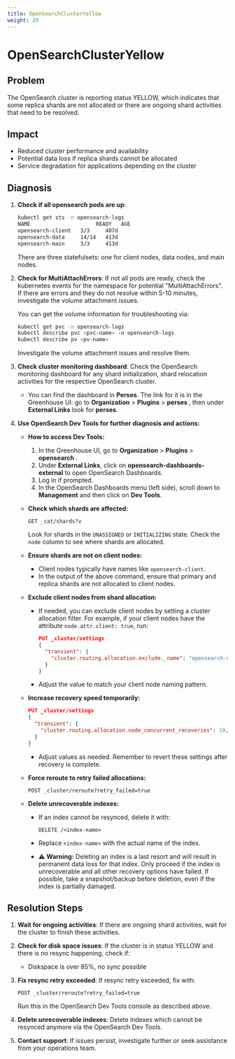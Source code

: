 ```yaml
---
title: OpenSearchClusterYellow
weight: 20
---
```


# OpenSearchClusterYellow

## Problem

The OpenSearch cluster is reporting status YELLOW, which indicates that some replica shards are not allocated or there are ongoing shard activities that need to be resolved.

## Impact

- Reduced cluster performance and availability
- Potential data loss if replica shards cannot be allocated
- Service degradation for applications depending on the cluster

## Diagnosis

1. **Check if all opensearch pods are up**:

   ```bash
   kubectl get sts -n opensearch-logs
   NAME                     READY   AGE
   opensearch-client   3/3     407d
   opensearch-data     14/14   413d
   opensearch-main     3/3     413d
   ```

   There are three statefulsets: one for client nodes, data nodes, and main nodes.

2. **Check for MultiAttachErrors**: If not all pods are ready, check the kubernetes events for the namespace for potential "MultiAttachErrors". If there are errors and they do not resolve within 5-10 minutes, investigate the volume attachment issues.

   You can get the volume information for troubleshooting via:

   ```bash
   kubectl get pvc -n opensearch-logs
   kubectl describe pvc <pvc-name> -n opensearch-logs
   kubectl describe pv <pv-name>
   ```

   Investigate the volume attachment issues and resolve them.

3. **Check cluster monitoring dashboard**: Check the OpenSearch monitoring dashboard for any shard initialization, shard relocation activities for the respective OpenSearch cluster.

   - You can find the dashboard in **Perses**. The link for it is in the Greenhouse UI: go to **Organization** > **Plugins** > **perses <cluster>**, then under **External Links** look for **perses**.

4. **Use OpenSearch Dev Tools for further diagnosis and actions:**

   - **How to access Dev Tools:**
     1. In the Greenhouse UI, go to **Organization** > **Plugins** > **opensearch <cluster>**.
     2. Under **External Links**, click on **opensearch-dashboards-external** to open OpenSearch Dashboards.
     3. Log in if prompted.
     4. In the OpenSearch Dashboards menu (left side), scroll down to **Management** and then click on **Dev Tools**.

   - **Check which shards are affected:**

     ```http
     GET _cat/shards?v
     ```

     Look for shards in the `UNASSIGNED` or `INITIALIZING` state. Check the `node` column to see where shards are allocated.

   - **Ensure shards are not on client nodes:**
     - Client nodes typically have names like `opensearch-client`.
     - In the output of the above command, ensure that primary and replica shards are not allocated to client nodes.

   - **Exclude client nodes from shard allocation:**
     - If needed, you can exclude client nodes by setting a cluster allocation filter. For example, if your client nodes have the attribute `node.attr.client: true`, run:

       ```json
       PUT _cluster/settings
       {
         "transient": {
           "cluster.routing.allocation.exclude._name": "opensearch-client*"
         }
       }
       ```

     - Adjust the value to match your client node naming pattern.

   - **Increase recovery speed temporarily:**

     ```json
     PUT _cluster/settings
     {
       "transient": {
         "cluster.routing.allocation.node_concurrent_recoveries": 10,
       }
     }
     ```

     - Adjust values as needed. Remember to revert these settings after recovery is complete.

   - **Force reroute to retry failed allocations:**

     ```http
     POST _cluster/reroute?retry_failed=true
     ```

   - **Delete unrecoverable indexes:**
     - If an index cannot be resynced, delete it with:

       ```http
       DELETE /<index-name>
       ```

     - Replace `<index-name>` with the actual name of the index.
     - ⚠️ **Warning:** Deleting an index is a last resort and will result in permanent data loss for that index. Only proceed if the index is unrecoverable and all other recovery options have failed. If possible, take a snapshot/backup before deletion, even if the index is partially damaged.

## Resolution Steps

1. **Wait for ongoing activities**: If there are ongoing shard activities, wait for the cluster to finish these activities.

2. **Check for disk space issues**: If the cluster is in status YELLOW and there is no resync happening, check if:
   - Diskspace is over 85%, no sync possible

3. **Fix resync retry exceeded**: If resync retry exceeded, fix with:

   ```http
   POST _cluster/reroute?retry_failed=true
   ```

   Run this in the OpenSearch Dev Tools console as described above.

4. **Delete unrecoverable indexes**: Delete indexes which cannot be resynced anymore via the OpenSearch Dev Tools.

5. **Contact support**: If issues persist, investigate further or seek assistance from your operations team.
